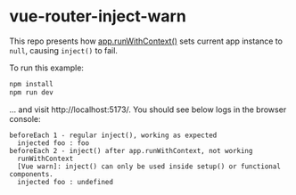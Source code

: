 # vue-router-inject-warn

This repo presents how [app.runWithContext()](https://vuejs.org/api/application.html#app-runwithcontext) sets current app instance to `null`, causing `inject()` to fail.

To run this example:
```bash
npm install
npm run dev
```
... and visit http://localhost:5173/. You should see below logs in the browser console:
```
beforeEach 1 - regular inject(), working as expected
  injected foo : foo
beforeEach 2 - inject() after app.runWithContext, not working
  runWithContext
  [Vue warn]: inject() can only be used inside setup() or functional components.
  injected foo : undefined
```
